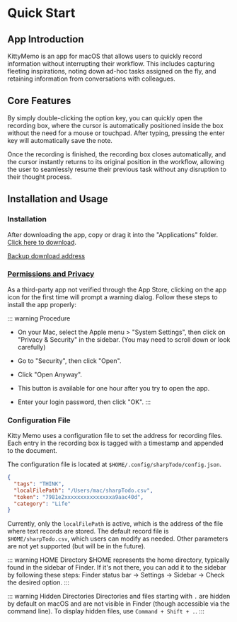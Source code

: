 # Quick Start

## App Introduction

KittyMemo is an app for macOS that allows users to quickly record information without interrupting their workflow. This includes capturing fleeting inspirations, noting down ad-hoc tasks assigned on the fly, and retaining information from conversations with colleagues.

## Core Features

By simply double-clicking the option key, you can quickly open the recording box, where the cursor is automatically positioned inside the box without the need for a mouse or touchpad. After typing, pressing the enter key will automatically save the note.

Once the recording is finished, the recording box closes automatically, and the cursor instantly returns to its original position in the workflow, allowing the user to seamlessly resume their previous task without any disruption to their thought process.

## Installation and Usage

### Installation

After downloading the app, copy or drag it into the "Applications" folder. [Click here to download](https://github.com/immotal/KittyMemo/releases).

[Backup download address](https://pan.baidu.com/s/14QpN3ec73ybiPJc8VDG0Lg?pwd=1026)

### [Permissions and Privacy](https://support.apple.com/zh-cn/guide/mac-help/mh40616/mac)
As a third-party app not verified through the App Store, clicking on the app icon for the first time will prompt a warning dialog. Follow these steps to install the app properly:

::: warning Procedure
- On your Mac, select the Apple menu > "System Settings", then click on "Privacy & Security" in the sidebar. (You may need to scroll down or look carefully)

- Go to "Security", then click "Open".
 
- Click "Open Anyway".
 
- This button is available for one hour after you try to open the app.
 
- Enter your login password, then click "OK".
:::

### Configuration File

Kitty Memo uses a configuration file to set the address for recording files. Each entry in the recording box is tagged with a timestamp and appended to the document.

The configuration file is located at `$HOME/.config/sharpTodo/config.json`.

```json
{
  "tags": "THINK",
  "localFilePath": "/Users/mac/sharpTodo.csv",
  "token": "7981e2xxxxxxxxxxxxxxxa9aac40d",
  "category": "Life"
}
```

Currently, only the `localFilePath` is active, which is the address of the file where text records are stored. The default record file is `$HOME/sharpTodo.csv`, which users can modify as needed. Other parameters are not yet supported (but will be in the future).

::: warning HOME Directory
$HOME represents the home directory, typically found in the sidebar of Finder. If it's not there, you can add it to the sidebar by following these steps: Finder status bar → Settings → Sidebar → Check the desired option.
:::

::: warning Hidden Directories
Directories and files starting with `.` are hidden by default on macOS and are not visible in Finder (though accessible via the command line). To display hidden files, use `Command + Shift + .`.
:::
